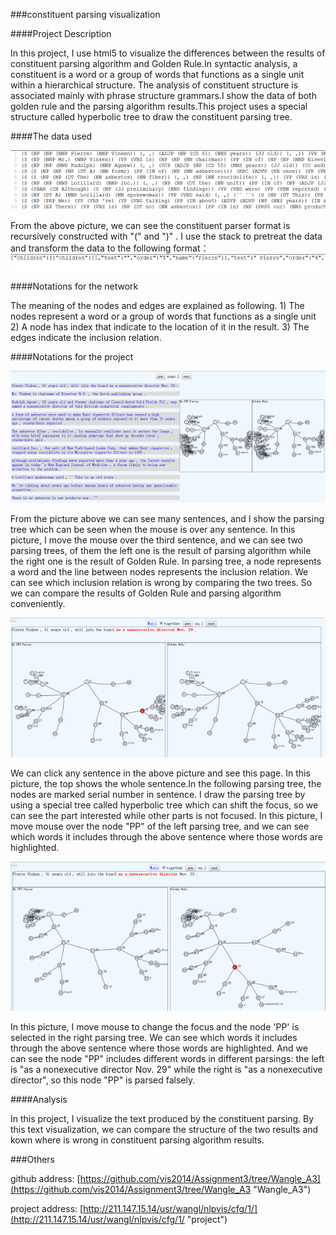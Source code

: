 ###constituent parsing visualization

####Project Description


In this project, I use html5 to visualize the differences between the results of constituent parsing algorithm and Golden Rule.In syntactic analysis, a constituent is a word or a group of words that functions as a single unit within a hierarchical structure. The analysis of constituent structure is associated mainly with phrase structure grammars.I show the data of both golden rule and the parsing algorithm results.This project uses a special structure called hyperbolic tree to draw the constituent parsing tree. 


####The data used

![](img/src.png)

From the above picture, we can see the constituent parser format is recursively constructed with "(" and ")" . 
I use the stack to pretreat the data and transform the data to the following format：
![](img/data2.png)


####Notations for the network


The meaning of the nodes and edges are explained as following. 1) The nodes represent a word or a group of words that functions as a single unit  2) A node has index that indicate to the location of it in the result. 3) The edges indicate the inclusion relation.



####Notations for the project

![](img/main.png)

From the picture above we can see many sentences, and I show the parsing tree which can be seen when the mouse is over any sentence. In this picture, I move the mouse over the third sentence, and we can see two parsing trees, of them the left one is the result of parsing algorithm while the right one is the result of Golden Rule. In parsing tree, a node represents a word and the line between nodes represents the inclusion relation. We can see which inclusion relation is wrong by comparing the two trees. So we can compare the results of Golden Rule and parsing algorithm conveniently.


![](img/1.png)

We can click any sentence in the above picture and see this page. In this picture, the top shows the whole sentence.In the following parsing tree, the nodes are marked serial number in sentence. I draw the parsing tree by using a special tree called hyperbolic tree which can shift the focus, so we can see the part interested while other parts is not focused. In this picture, I move mouse over the node "PP" of the left parsing tree, and we can see which words it includes through the above sentence where those words are highlighted. 


![](img/2.png)

In this picture, I move mouse to change the focus and the node 'PP' is selected in the right parsing tree. We can see which words it includes through the above sentence where those words are highlighted. And we can see the node "PP" includes different words in different parsings: the left is "as a nonexecutive director Nov. 29" while the right is "as a nonexecutive director", so this node "PP" is parsed falsely.


####Analysis

In this project, I visualize the text produced by the constituent parsing. By this text visualization, we can compare the structure of the two results and kown where is wrong in constituent parsing algorithm results.

###Others

github  address: [https://github.com/vis2014/Assignment3/tree/Wangle_A3](https://github.com/vis2014/Assignment3/tree/Wangle_A3 "Wangle_A3")

project address: [http://211.147.15.14/usr/wangl/nlpvis/cfg/1/](http://211.147.15.14/usr/wangl/nlpvis/cfg/1/ "project")

